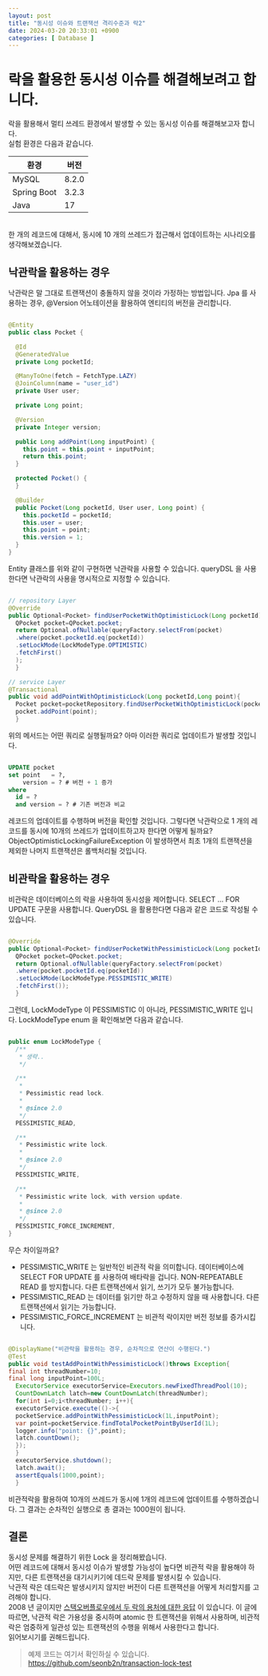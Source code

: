 ```yaml
---
layout: post
title: "동시성 이슈와 트랜잭션 격리수준과 락2"
date: 2024-03-20 20:33:01 +0900
categories: [ Database ]
---
```


# 락을 활용한 동시성 이슈를 해결해보려고 합니다.

락을 활용해서 멀티 쓰레드 환경에서 발생할 수 있는 동시성 이슈를 해결해보고자 합니다.
<br><span>
실험 환경은 다음과 같습니다.

| 환경          | 버전    |
|-------------|-------|
| MySQL       | 8.2.0 |
| Spring Boot | 3.2.3 |
| Java        | 17    |

<br><span>
한 개의 레코드에 대해서, 동시에 10 개의 쓰레드가 접근해서 업데이트하는 시나리오를 생각해보겠습니다.

## 낙관락을 활용하는 경우

낙관락은 말 그대로 트랜잭션이 충돌하지 않을 것이라 가정하는 방법입니다. Jpa 를 사용하는 경우, @Version 어노테이션을 활용하여 엔티티의 버전을 관리합니다.

```java

@Entity
public class Pocket {

  @Id
  @GeneratedValue
  private Long pocketId;

  @ManyToOne(fetch = FetchType.LAZY)
  @JoinColumn(name = "user_id")
  private User user;

  private Long point;

  @Version
  private Integer version;

  public Long addPoint(Long inputPoint) {
    this.point = this.point + inputPoint;
    return this.point;
  }

  protected Pocket() {
  }

  @Builder
  public Pocket(Long pocketId, User user, Long point) {
    this.pocketId = pocketId;
    this.user = user;
    this.point = point;
    this.version = 1;
  }
}

```

Entity 클래스를 위와 같이 구현하면 낙관락을 사용할 수 있습니다. queryDSL 을 사용한다면 낙관락의 사용을 명시적으로 지정할 수 있습니다.

```java

// repository Layer
@Override
public Optional<Pocket> findUserPocketWithOptimisticLock(Long pocketId){
  QPocket pocket=QPocket.pocket;
  return Optional.ofNullable(queryFactory.selectFrom(pocket)
  .where(pocket.pocketId.eq(pocketId))
  .setLockMode(LockModeType.OPTIMISTIC)
  .fetchFirst()
  );
  }

// service Layer
@Transactional
public void addPointWithOptimisticLock(Long pocketId,Long point){
  Pocket pocket=pocketRepository.findUserPocketWithOptimisticLock(pocketId).orElseThrow();
  pocket.addPoint(point);
  }
```

위의 메서드는 어떤 쿼리로 실행될까요? 아마 이러한 쿼리로 업데이트가 발생할 것입니다.

```sql

UPDATE pocket
set point   = ?,
    version = ? # 버전 + 1 증가
where
  id = ?
  and version = ? # 기존 버전과 비교

```

레코드의 업데이트를 수행하며 버전을 확인할 것입니다. 그렇다면 낙관락으로 1 개의 레코드를 동시에 10개의 쓰레드가 업데이트하고자 한다면 어떻게 될까요?
<br><span>
ObjectOptimisticLockingFailureException 이 발생하면서 최초 1개의 트랜잭션을 제외한 나머지 트랜잭션은 롤백처리될 것입니다.

## 비관락을 활용하는 경우

비관락은 데이터베이스의 락을 사용하여 동시성을 제어합니다. SELECT ... FOR UPDATE 구문을 사용합니다. QueryDSL 을 활용한다면 다음과 같은 코드로 작성될 수
있습니다.

```java

@Override
public Optional<Pocket> findUserPocketWithPessimisticLock(Long pocketId){
  QPocket pocket=QPocket.pocket;
  return Optional.ofNullable(queryFactory.selectFrom(pocket)
  .where(pocket.pocketId.eq(pocketId))
  .setLockMode(LockModeType.PESSIMISTIC_WRITE)
  .fetchFirst());
  }

```

그런데, LockModeType 이 PESSIMISTIC 이 아니라, PESSIMISTIC_WRITE 입니다. LockModeType enum 을 확인해보면 다음과 같습니다.

```java

public enum LockModeType {
  /**
   * 생략..
   */

  /**
   *
   * Pessimistic read lock.
   *
   * @since 2.0
   */
  PESSIMISTIC_READ,

  /**
   * Pessimistic write lock.
   *
   * @since 2.0
   */
  PESSIMISTIC_WRITE,

  /**
   * Pessimistic write lock, with version update.
   *
   * @since 2.0
   */
  PESSIMISTIC_FORCE_INCREMENT,
}

```

무슨 차이일까요?

- PESSIMISTIC_WRITE 는 일반적인 비관적 락을 의미합니다. 데이터베이스에 SELECT FOR UPDATE 를 사용하여 배타락을 겁니다. NON-REPEATABLE
  READ 를 방지합니다. 다른 트랜잭션에서 읽기, 쓰기가 모두 불가능합니다.
- PESSIMISTIC_READ 는 데이터를 읽기만 하고 수정하지 않을 때 사용합니다. 다른 트랜잭션에서 읽기는 가능합니다.
- PESSIMISTIC_FORCE_INCREMENT 는 비관적 락이지만 버전 정보를 증가시킵니다.

```java

@DisplayName("비관락을 활용하는 경우, 순차적으로 연산이 수행된다.")
@Test
public void testAddPointWithPessimisticLock()throws Exception{
final int threadNumber=10;
final long inputPoint=100L;
  ExecutorService executorService=Executors.newFixedThreadPool(10);
  CountDownLatch latch=new CountDownLatch(threadNumber);
  for(int i=0;i<threadNumber; i++){
  executorService.execute(()->{
  pocketService.addPointWithPessimisticLock(1L,inputPoint);
  var point=pocketService.findTotalPocketPointByUserId(1L);
  logger.info("point: {}",point);
  latch.countDown();
  });
  }
  executorService.shutdown();
  latch.await();
  assertEquals(1000,point);
  }

```

비관적락을 활용하여 10개의 쓰레드가 동시에 1개의 레코드에 업데이트를 수행하겠습니다. 그 결과는 순차적인 실행으로 총 결과는 1000원이 됩니다.

## 결론

동시성 문제를 해결하기 위한 Lock 을 정리해봤습니다. <br><span>
어떤 레코드에 대해서 동시성 이슈가 발생할 가능성이 높다면 비관적 락을 활용해야 하지만, 다른 트랜잭션을 대기시키기에 데드락 문제를 발생시킬 수 있습니다.
<br><span>
낙관적 락은 데드락은 발생시키지 않지만 버전이 다른 트랜잭션을 어떻게 처리할지를 고려해야 합니다.
<br><span>
2008 년
글이지만 [스택오버플로우에서 두 락의 용처에 대한 응답](https://stackoverflow.com/questions/129329/optimistic-vs-pessimistic-locking)
이 있습니다. 이 글에 따르면, 낙관적 락은 가용성을 중시하며 atomic 한 트랜잭션을 위해서 사용하며, 비관적 락은 엄중하게 일관성 있는 트랜잭션의 수행을 위해서 사용한다고 합니다.
<br><span>
읽어보시기를 권해드립니다.

> 예제 코드는 여기서 확인하실 수 있습니다.
> https://github.com/seonb2n/transaction-lock-test
